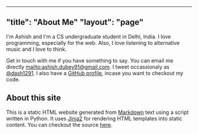 -----
"title": "About Me"
"layout": "page"
-----

I'm Ashish and I'm a CS undergraduate student in Delhi, India. I love programming, especially for the web. Also, I love listening to alternative music and I love to think.

Get in touch with me if you have something to say. You can email me directly <mailto:ashish.dubey91@gmail.com>. I tweet occassionaly as [@dash1291](https://twitter.com/dash1291). I also have a [GitHub profile](https://github.com/dash1291), incase you want to checkout my code.

<h2 id="aboutsite">About this site</h2>

This is a static HTML website generated from [Markdown](http://daringfireball.net/projects/markdown/) text using a script written in Python. It uses [Jinja2](http://jinja.pocoo.org) for rendering HTML templates into static content. You can checkout the source [here](http://github.com/dash1291/new-blog).